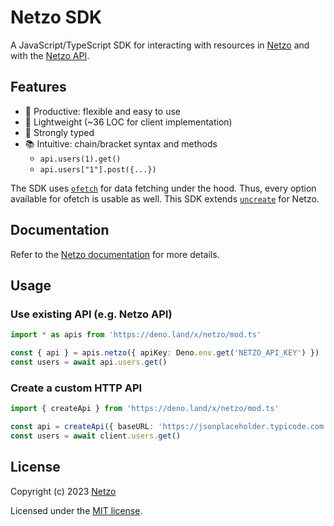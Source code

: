# Netzo SDK

A JavaScript/TypeScript SDK for interacting with resources in
[Netzo](https://app.netzo.io) and with the
[Netzo API](https://netzo.io/docs/api/introduction).

## Features

- 🚀 Productive: flexible and easy to use
- 🪽 Lightweight (~36 LOC for client implementation)
- 🦾 Strongly typed
- 📚 Intuitive: chain/bracket syntax and methods
  - `api.users(1).get()`
  - `api.users["1"].post({...})`

The SDK uses [`ofetch`](https://github.com/unjs/ofetch) for data fetching under
the hood. Thus, every option available for ofetch is usable as well. This SDK
extends [`uncreate`](https://github.com/johannschopplich/uncreate) for Netzo.

## Documentation

Refer to the
[Netzo documentation](https://netzo.io/docs/getting-started/introduction) for
more details.

## Usage

### Use existing API (e.g. Netzo API)

```ts
import * as apis from 'https://deno.land/x/netzo/mod.ts'

const { api } = apis.netzo({ apiKey: Deno.env.get('NETZO_API_KEY') })
const users = await api.users.get()
```

### Create a custom HTTP API

```ts
import { createApi } from 'https://deno.land/x/netzo/mod.ts'

const api = createApi({ baseURL: 'https://jsonplaceholder.typicode.com' })
const users = await client.users.get()
```

## License

Copyright (c) 2023 [Netzo](https://netzo.io)

Licensed under the [MIT license](../../license).
